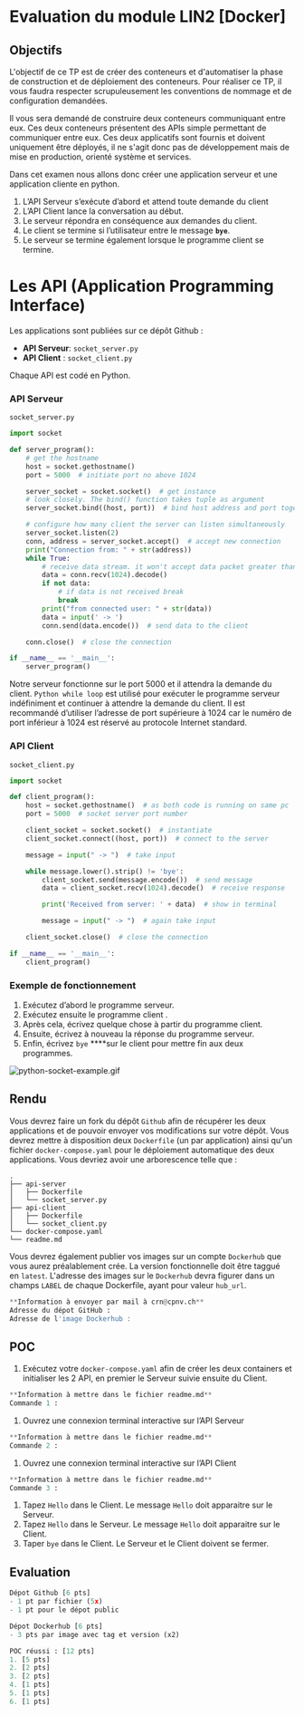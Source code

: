 # Evaluation du module LIN2 [Docker]

## Objectifs

L'objectif de ce TP est de créer des conteneurs et d'automatiser la phase de construction et de déploiement des conteneurs. Pour réaliser ce TP, il vous faudra respecter scrupuleusement les conventions de nommage et de configuration demandées.

Il vous sera demandé de construire deux conteneurs communiquant entre eux. Ces deux conteneurs présentent des APIs simple permettant de communiquer entre eux. Ces deux applicatifs sont fournis et doivent uniquement être déployés, il ne s'agit donc pas de développement mais de mise en production, orienté système et services.

Dans cet examen nous allons donc créer une application serveur et une application cliente en python.

1. L’API Serveur s’exécute d’abord et attend toute demande du client
2. L’API Client lance la conversation au début.
3. Le serveur répondra en conséquence aux demandes du client.
4. Le client se termine si l’utilisateur entre le message **`bye`**. 
5. Le serveur se termine également lorsque le programme client se termine.

# Les API (Application Programming Interface)

Les applications sont publiées sur ce dépôt Github :

- **API Serveur**: `socket_server.py`
- **API Client** : `socket_client.py`

Chaque API est codé en Python. 

### **API Serveur**

`socket_server.py`

```python
import socket

def server_program():
    # get the hostname
    host = socket.gethostname()
    port = 5000  # initiate port no above 1024

    server_socket = socket.socket()  # get instance
    # look closely. The bind() function takes tuple as argument
    server_socket.bind((host, port))  # bind host address and port together

    # configure how many client the server can listen simultaneously
    server_socket.listen(2)
    conn, address = server_socket.accept()  # accept new connection
    print("Connection from: " + str(address))
    while True:
        # receive data stream. it won't accept data packet greater than 1024 bytes
        data = conn.recv(1024).decode()
        if not data:
            # if data is not received break
            break
        print("from connected user: " + str(data))
        data = input(' -> ')
        conn.send(data.encode())  # send data to the client

    conn.close()  # close the connection

if __name__ == '__main__':
    server_program()
```

Notre serveur fonctionne sur le port 5000 et il attendra la demande du client. `Python while loop` est utilisé pour exécuter le programme serveur indéfiniment et continuer à attendre la demande du client. Il est recommandé d’utiliser l’adresse de port supérieure à 1024 car le numéro de port inférieur à 1024 est réservé au protocole Internet standard.

### API Client

`socket_client.py`

```python
import socket

def client_program():
    host = socket.gethostname()  # as both code is running on same pc
    port = 5000  # socket server port number

    client_socket = socket.socket()  # instantiate
    client_socket.connect((host, port))  # connect to the server

    message = input(" -> ")  # take input

    while message.lower().strip() != 'bye':
        client_socket.send(message.encode())  # send message
        data = client_socket.recv(1024).decode()  # receive response

        print('Received from server: ' + data)  # show in terminal

        message = input(" -> ")  # again take input

    client_socket.close()  # close the connection

if __name__ == '__main__':
    client_program()
```

### Exemple de fonctionnement

1. Exécutez d’abord le programme serveur. 
2. Exécutez ensuite le programme client . 
3. Après cela, écrivez quelque chose à partir du programme client. 
4. Ensuite, écrivez à nouveau la réponse du programme serveur. 
5. Enfin, écrivez `bye` ****sur le client pour mettre fin aux deux programmes. 

![python-socket-example.gif](Evaluation%20du%20module%20LIN2%20%5BDocker%5D%20da6e7e686a6e44a2a425e36dae3181e0/python-socket-example.gif)

## Rendu

Vous devrez faire un fork du dépôt `Github` afin de récupérer les deux applications et de pouvoir envoyer vos modifications sur votre dépôt. Vous devrez mettre à disposition deux `Dockerfile` (un par application) ainsi qu'un fichier `docker-compose.yaml` pour le déploiement automatique des deux applications. Vous devriez avoir une arborescence telle que :

```
.
├── api-server
│   ├── Dockerfile
│   └── socket_server.py
├── api-client
│   ├── Dockerfile
│   └── socket_client.py
└── docker-compose.yaml
└── readme.md
```

Vous devrez également publier vos images sur un compte `Dockerhub` que vous aurez préalablement crée. La version fonctionnelle doit être taggué en `latest`. L'adresse des images sur le `Dockerhub` devra figurer dans un champs `LABEL` de chaque Dockerfile, ayant pour valeur `hub_url`.

```python
**Information à envoyer par mail à crn@cpnv.ch**
Adresse du dépot GitHub :
Adresse de l'image Dockerhub :
```

## **POC**

1. Exécutez votre `docker-compose.yaml` afin de créer les deux containers et initialiser les 2 API, en premier le Serveur suivie ensuite du Client.

```python
**Information à mettre dans le fichier readme.md**
Commande 1 :
```

1. Ouvrez une connexion terminal interactive sur l’API Serveur

```python
**Information à mettre dans le fichier readme.md**
Commande 2 :
```

1. Ouvrez une connexion terminal interactive sur l’API Client

```python
**Information à mettre dans le fichier readme.md**
Commande 3 :
```

1. Tapez `Hello` dans le Client. Le message `Hello` doit apparaitre sur le Serveur.
2. Tapez `Hello` dans le Serveur. Le message `Hello` doit apparaitre sur le Client.
3. Taper `bye` dans le Client. Le Serveur et le Client doivent se fermer.

## Evaluation

```python
Dépot Github [6 pts]
- 1 pt par fichier (5x)
- 1 pt pour le dépot public

Dépot Dockerhub [6 pts]
- 3 pts par image avec tag et version (x2)

POC réussi : [12 pts]
1. [5 pts]
2. [2 pts]
3. [2 pts]
4. [1 pts]
5. [1 pts]
6. [1 pts]
```
